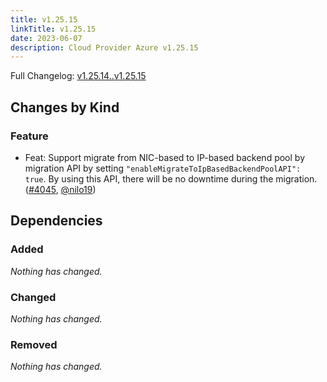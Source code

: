 ```yaml
---
title: v1.25.15
linkTitle: v1.25.15
date: 2023-06-07
description: Cloud Provider Azure v1.25.15
---
```

Full Changelog: [v1.25.14..v1.25.15](https://github.com/kubernetes-sigs/cloud-provider-azure/compare/v1.25.14...v1.25.15)

## Changes by Kind

### Feature

- Feat: Support migrate from NIC-based to IP-based backend pool by migration API by setting `"enableMigrateToIpBasedBackendPoolAPI": true`. By using this API, there will be no downtime during the migration. ([#4045](https://github.com/kubernetes-sigs/cloud-provider-azure/pull/4045), [@nilo19](https://github.com/nilo19))

## Dependencies

### Added
_Nothing has changed._

### Changed
_Nothing has changed._

### Removed
_Nothing has changed._
